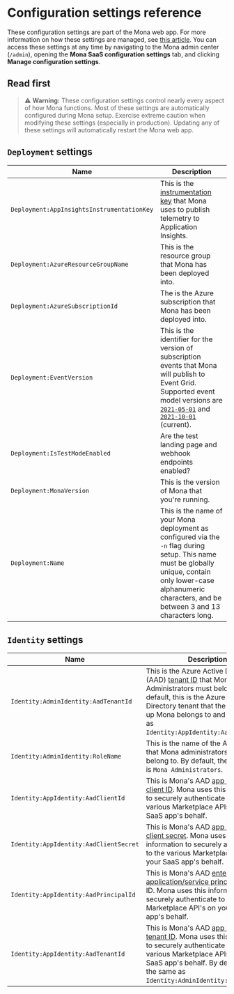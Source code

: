# Configuration settings reference

These configuration settings are part of the Mona web app. For more information on how these settings are managed, see [this article](https://docs.microsoft.com/azure/app-service/configure-common#configure-app-settings). You can access these settings at any time by navigating to the Mona admin center (`/admin`), opening the __Mona SaaS configuration settings__ tab, and clicking __Manage configuration settings__.

## Read first

> ⚠️ __Warning:__ These configuration settings control nearly every aspect of how Mona functions. Most of these settings are automatically configured during Mona setup. Exercise extreme caution when modifying these settings (especially in production). Updating any of these settings will automatically restart the Mona web app.

## `Deployment` settings

| Name | Description |
| --- | --- |
| `Deployment:AppInsightsInstrumentationKey` | This is the [instrumentation key](https://docs.microsoft.com/azure/azure-monitor/app/create-new-resource#copy-the-instrumentation-key) that Mona uses to publish telemetry to Application Insights. |
| `Deployment:AzureResourceGroupName` | This is the resource group that Mona has been deployed into. |
| `Deployment:AzureSubscriptionId` | The is the Azure subscription that Mona has been deployed into. |
| `Deployment:EventVersion ` | This is the identifier for the version of subscription events that Mona will publish to Event Grid. Supported event model versions are [`2021-05-01`](https://github.com/microsoft/mona-saas/tree/main/Mona.SaaS/Mona.SaaS.Core/Models/Events/V_2021_05_01) and [`2021-10-01`](https://github.com/microsoft/mona-saas/tree/main/Mona.SaaS/Mona.SaaS.Core/Models/Events/V_2021_10_01) (current). |
| `Deployment:IsTestModeEnabled ` | Are the test landing page and webhook endpoints enabled? |
| `Deployment:MonaVersion ` | This is the version of Mona that you're running. |
| `Deployment:Name ` | This is the name of your Mona deployment as configured via the `-n` flag during setup. This name must be globally unique, contain only lower-case alphanumeric characters, and be between 3 and 13 characters long. |

## `Identity` settings

| Name | Description |
| --- | --- |
| `Identity:AdminIdentity:AadTenantId` | This is the Azure Active Directory (AAD) [tenant ID](https://docs.microsoft.com/azure/active-directory/fundamentals/active-directory-how-to-find-tenant) that Mona Administrators must belong to. By default, this is the Azure Active Directory tenant that the user that set up Mona belongs to and is the same as `Identity:AppIdentity:AadTenantId`. |
| `Identity:AdminIdentity:RoleName` | This is the name of the AAD [app role](https://docs.microsoft.com/azure/active-directory/develop/howto-add-app-roles-in-azure-ad-apps#declare-roles-for-an-application) that Mona administrators must belong to. By default, the role name is `Mona Administrators`. |
| `Identity:AppIdentity:AadClientId` | This is Mona's AAD [app registration](https://docs.microsoft.com/azure/active-directory/develop/app-objects-and-service-principals#application-object) [client ID](https://docs.microsoft.com/azure/active-directory/develop/quickstart-register-app#register-an-application). Mona uses this information to securely authenticate to the various Marketplace APIs on your SaaS app's behalf. |
| `Identity:AppIdentity:AadClientSecret` | This is Mona's AAD [app registration](https://docs.microsoft.com/azure/active-directory/develop/app-objects-and-service-principals#application-object) [client secret](https://docs.microsoft.com/azure/active-directory/develop/quickstart-register-app#add-a-client-secret). Mona uses this information to securely authenticate to the various Marketplace APIs on your SaaS app's behalf. |
| `Identity:AppIdentity:AadPrincipalId` | This is Mona's AAD [enterprise application/service principal](https://docs.microsoft.com/azure/active-directory/develop/app-objects-and-service-principals#service-principal-object) object ID. Mona uses this information to securely authenticate to the various Marketplace API's on your SaaS app's behalf. |
| `Identity:AppIdentity:AadTenantId` | This is Mona's AAD [app registration](https://docs.microsoft.com/azure/active-directory/develop/app-objects-and-service-principals#application-object) [tenant ID](https://docs.microsoft.com/azure/active-directory/fundamentals/active-directory-how-to-find-tenant). Mona uses this information to securely authenticate to the various Marketplace APIs on your SaaS app's behalf. By default, this is the same as `Identity:AdminIdentity:AadTenantId`. |
